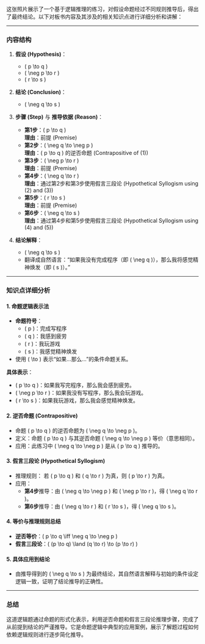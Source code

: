 这张照片展示了一个基于逻辑推理的练习，对假设命题经过不同规则推导后，得出了最终结论。以下对板书内容及其涉及的相关知识点进行详细分析和讲解：

---

### **内容结构**
1. **假设 (Hypothesis)**：
   - \( p \to q \)
   - \( \neg p \to r \)
   - \( r \to s \)

2. **结论 (Conclusion)**：
   - \( \neg q \to s \)

3. **步骤 (Step)** 与 **推导依据 (Reason)**：
   - **第1步**：\( p \to q \)  
     **理由**：前提 (Premise)
   - **第2步**：\( \neg q \to \neg p \)  
     **理由**：\( p \to q \) 的逆否命题 (Contrapositive of (1))
   - **第3步**：\( \neg p \to r \)  
     **理由**：前提 (Premise)
   - **第4步**：\( \neg q \to r \)  
     **理由**：通过第2步和第3步使用假言三段论 (Hypothetical Syllogism using (2) and (3))
   - **第5步**：\( r \to s \)  
     **理由**：前提 (Premise)
   - **第6步**：\( \neg q \to s \)  
     **理由**：通过第4步和第5步使用假言三段论 (Hypothetical Syllogism using (4) and (5))

4. **结论解释**：
   - \( \neg q \to s \)
   - 翻译成自然语言：“如果我没有完成程序（即 \( \neg q \)），那么我将感觉精神焕发（即 \( s \)）。”

---

### **知识点详细分析**

#### 1. **命题逻辑表示法**
   - **命题符号**：
     - \( p \)：完成写程序
     - \( q \)：我感到疲劳
     - \( r \)：我玩游戏
     - \( s \)：我感觉精神焕发
   - 使用 \( \to \) 表示“如果...那么...”的条件命题关系。

   **具体表示**：
   - \( p \to q \)：如果我写完程序，那么我会感到疲劳。
   - \( \neg p \to r \)：如果我没有写程序，那么我会玩游戏。
   - \( r \to s \)：如果我玩游戏，那么我会感觉精神焕发。

#### 2. **逆否命题 (Contrapositive)**
   - 命题 \( p \to q \) 的逆否命题为 \( \neg q \to \neg p \)。
   - 定义：命题 \( p \to q \) 与其逆否命题 \( \neg q \to \neg p \) 等价（意思相同）。
   - 应用：此练习中 \( \neg q \to \neg p \) 是从 \( p \to q \) 推导的。

#### 3. **假言三段论 (Hypothetical Syllogism)**
   - 推理规则：
     若 \( p \to q \) 和 \( q \to r \) 为真，则 \( p \to r \) 为真。
   - 应用：
     - **第4步**推导：由 \( \neg q \to \neg p \) 和 \( \neg p \to r \)，得 \( \neg q \to r \)。
     - **第6步**推导：由 \( \neg q \to r \) 和 \( r \to s \)，得 \( \neg q \to s \)。

#### 4. **等价与推理规则总结**
   - **逆否等价**：\( p \to q \iff \neg q \to \neg p \)
   - **假言三段论**：\( (p \to q) \land (q \to r) \to (p \to r) \)

#### 5. **具体应用到结论**
   - 由推导得到的 \( \neg q \to s \) 为最终结论，其自然语言解释与初始的条件设定逻辑一致，证明了结论推导的正确性。

---

### **总结**
这道逻辑题通过命题的形式化表示，利用逆否命题和假言三段论推理步骤，完成了从前提到结论的严谨推导。它是命题逻辑中典型的应用案例，展示了解题过程如何依赖逻辑规则进行逐步简化推导。